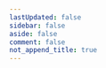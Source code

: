 ```yaml
---
lastUpdated: false
sidebar: false
aside: false
comment: false
not_append_title: true
---
```


<script lang="ts" setup>
import Archives from '../.vitepress/theme/components/Archives.vue'
</script>

<Archives/>
